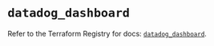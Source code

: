 # `datadog_dashboard`

Refer to the Terraform Registry for docs: [`datadog_dashboard`](https://registry.terraform.io/providers/datadog/datadog/3.78.0/docs/resources/dashboard).
